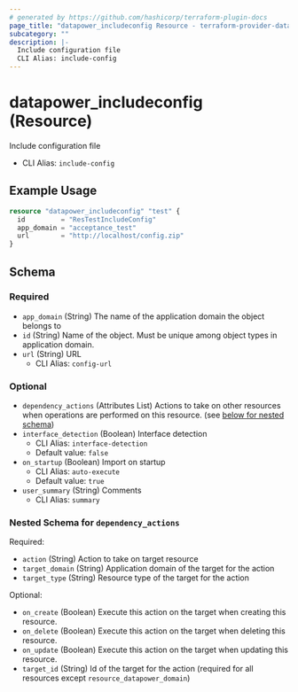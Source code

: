 ```yaml
---
# generated by https://github.com/hashicorp/terraform-plugin-docs
page_title: "datapower_includeconfig Resource - terraform-provider-datapower"
subcategory: ""
description: |-
  Include configuration file
  CLI Alias: include-config
---
```


# datapower_includeconfig (Resource)

Include configuration file
  - CLI Alias: `include-config`

## Example Usage

```terraform
resource "datapower_includeconfig" "test" {
  id         = "ResTestIncludeConfig"
  app_domain = "acceptance_test"
  url        = "http://localhost/config.zip"
}
```

<!-- schema generated by tfplugindocs -->
## Schema

### Required

- `app_domain` (String) The name of the application domain the object belongs to
- `id` (String) Name of the object. Must be unique among object types in application domain.
- `url` (String) URL
  - CLI Alias: `config-url`

### Optional

- `dependency_actions` (Attributes List) Actions to take on other resources when operations are performed on this resource. (see [below for nested schema](#nestedatt--dependency_actions))
- `interface_detection` (Boolean) Interface detection
  - CLI Alias: `interface-detection`
  - Default value: `false`
- `on_startup` (Boolean) Import on startup
  - CLI Alias: `auto-execute`
  - Default value: `true`
- `user_summary` (String) Comments
  - CLI Alias: `summary`

<a id="nestedatt--dependency_actions"></a>
### Nested Schema for `dependency_actions`

Required:

- `action` (String) Action to take on target resource
- `target_domain` (String) Application domain of the target for the action
- `target_type` (String) Resource type of the target for the action

Optional:

- `on_create` (Boolean) Execute this action on the target when creating this resource.
- `on_delete` (Boolean) Execute this action on the target when deleting this resource.
- `on_update` (Boolean) Execute this action on the target when updating this resource.
- `target_id` (String) Id of the target for the action (required for all resources except `resource_datapower_domain`)
